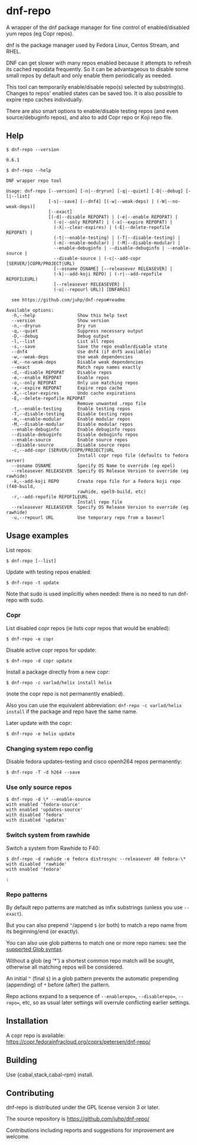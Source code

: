 # dnf-repo

A wrapper of the dnf package manager for fine control of
enabled/disabled yum repos (eg Copr repos).

dnf is the package manager used by Fedora Linux, Centos Stream, and RHEL.

DNF can get slower with many repos enabled because it attempts
to refresh its cached repodata frequently. So it can be advantageous
to disable some small repos by default and only enable them periodically
as needed.

This tool can temporarily enable/disable repo(s) selected by substring(s).
Changes to repos' enabled states can be saved too.
It is also possible to expire repo caches individually.

There are also smart options to enable/disable testing repos
(and even source/debuginfo repos),
and also to add Copr repo or Koji repo file.

## Help

`$ dnf-repo --version`

```
0.6.1
```
`$ dnf-repo --help`

```
DNF wrapper repo tool

Usage: dnf-repo [--version] [-n|--dryrun] [-q|--quiet] [-D|--debug] [-l|--list]
                [-s|--save] [--dnf4] [(-w|--weak-deps) | (-W|--no-weak-deps)]
                [--exact]
                [(-d|--disable REPOPAT) | (-e|--enable REPOPAT) |
                  (-o|--only REPOPAT) | (-x|--expire REPOPAT) |
                  (-X|--clear-expires) | (-E|--delete-repofile REPOPAT) |
                  (-t|--enable-testing) | (-T|--disable-testing) |
                  (-m|--enable-modular) | (-M|--disable-modular) |
                  --enable-debuginfo | --disable-debuginfo | --enable-source |
                  --disable-source | (-c|--add-copr [SERVER/]COPR/PROJECT|URL)
                  [--osname OSNAME] [--releasever RELEASEVER] |
                  (-k|--add-koji REPO) | (-r|--add-repofile REPOFILEURL)
                  [--releasever RELEASEVER] |
                  (-u|--repourl URL)] [DNFARGS]

  see https://github.com/juhp/dnf-repo#readme

Available options:
  -h,--help                Show this help text
  --version                Show version
  -n,--dryrun              Dry run
  -q,--quiet               Suppress necessary output
  -D,--debug               Debug output
  -l,--list                List all repos
  -s,--save                Save the repo enable/disable state
  --dnf4                   Use dnf4 (if dnf5 available)
  -w,--weak-deps           Use weak dependencies
  -W,--no-weak-deps        Disable weak dependencies
  --exact                  Match repo names exactly
  -d,--disable REPOPAT     Disable repos
  -e,--enable REPOPAT      Enable repos
  -o,--only REPOPAT        Only use matching repos
  -x,--expire REPOPAT      Expire repo cache
  -X,--clear-expires       Undo cache expirations
  -E,--delete-repofile REPOPAT
                           Remove unwanted .repo file
  -t,--enable-testing      Enable testing repos
  -T,--disable-testing     Disable testing repos
  -m,--enable-modular      Enable modular repos
  -M,--disable-modular     Disable modular repos
  --enable-debuginfo       Enable debuginfo repos
  --disable-debuginfo      Disable debuginfo repos
  --enable-source          Enable source repos
  --disable-source         Disable source repos
  -c,--add-copr [SERVER/]COPR/PROJECT|URL
                           Install copr repo file (defaults to fedora server)
  --osname OSNAME          Specify OS Name to override (eg epel)
  --releasever RELEASEVER  Specify OS Release Version to override (eg rawhide)
  -k,--add-koji REPO       Create repo file for a Fedora koji repo (f40-build,
                           rawhide, epel9-build, etc)
  -r,--add-repofile REPOFILEURL
                           Install repo file
  --releasever RELEASEVER  Specify OS Release Version to override (eg rawhide)
  -u,--repourl URL         Use temporary repo from a baseurl
```

## Usage examples
List repos:
```shellsession
$ dnf-repo [--list]
```

Update with testing repos enabled:
```shellsession
$ dnf-repo -t update
```

Note that sudo is used implicitly when needed:
there is no need to run dnf-repo with sudo.

### Copr
List disabled copr repos (ie lists copr repos that would be enabled):
```shellsession
$ dnf-repo -e copr
```

Disable active copr repos for update:
```shellsession
$ dnf-repo -d copr update
```

Install a package directly from a new copr:
```shellsession
$ dnf-repo -c varlad/helix install helix
```
(note the copr repo is not permanently enabled).

Also you can use the equivalent abbreviation: `dnf-repo -c varlad/helix install` if the package and repo have the same name.

Later update with the copr:
```shellsession
$ dnf-repo -e helix update
```

### Changing system repo config
Disable fedora updates-testing and cisco openh264 repos permanently:
```shellsession
$ dnf-repo -T -d h264 --save
```

### Use only source repos
```shellsession
$ dnf-repo -d \* --enable-source
with enabled 'fedora-source'
with enabled 'updates-source'
with disabled 'fedora'
with disabled 'updates'
```

### Switch system from rawhide
Switch a system from Rawhide to F40:
```shellsession
$ dnf-repo -d rawhide -e fedora distrosync --releasever 40 fedora-\*
with disabled 'rawhide'
with enabled 'fedora'

:
```

### Repo patterns
By default repo patterns are matched as infix substrings
(unless you use `--exact`).

But you can also prepend `^`/append `$` (or both) to match a repo name
from its beginning/end (or exactly).

You can also use glob patterns to match one or more repo names:
see the [supported Glob syntax](https://hackage.haskell.org/package/Glob/docs/System-FilePath-Glob.html#v:compile).

Without a glob (eg '*') a shortest common repo match will be sought,
otherwise all matching repos will be considered.

An initial `^` (final `$`) in a glob pattern prevents
the automatic prepending (appending) of `*` before (after) the pattern.

Repo actions expand to a sequence of `--enablerepo=`, `--disablerepo=`,
`--repo=`, etc, so as usual later settings will overrule conflicting
earlier settings.

## Installation
A copr repo is available:
<https://copr.fedorainfracloud.org/coprs/petersen/dnf-repo/>

## Building
Use {cabal,stack,cabal-rpm} install.

## Contributing
dnf-repo is distributed under the GPL license version 3 or later.

The source repository is https://github.com/juhp/dnf-repo/

Contributions including reports and suggestions for improvement are welcome.
